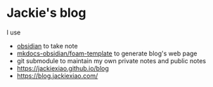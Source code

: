 # Jackie's blog
I use 
* [obsidian](http://obsidian.md) to take note
* [mkdocs-obsidian/foam-template](https://github.com/Jackiexiao/foam-mkdocs-template) to generate blog's web page
* git submodule to maintain my own private notes and public notes
* https://jackiexiao.github.io/blog 
* https://blog.jackiexiao.com/